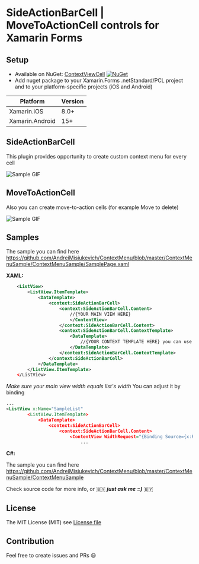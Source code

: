 # SideActionBarCell | MoveToActionCell controls for Xamarin Forms

## Setup
* Available on NuGet: [ContextViewCell](http://www.nuget.org/packages/ContextViewCell) [![NuGet](https://img.shields.io/nuget/v/ContextViewCell.svg?label=NuGet)](https://www.nuget.org/packages/ContextViewCell)
* Add nuget package to your Xamarin.Forms .netStandard/PCL project and to your platform-specific projects (iOS and Android)

|Platform|Version|
| ------------------- | ------------------- |
|Xamarin.iOS|8.0+|
|Xamarin.Android|15+|

## SideActionBarCell
This plugin provides opportunity to create custom context menu for every cell

![Sample GIF](https://media.giphy.com/media/pP3bDaKCnu8z1okVNn/giphy.gif)

## MoveToActionCell
Also you can create move-to-action cells (for example Move to delete)

![Sample GIF](https://media.giphy.com/media/9rlYdGT8ViR3shCSKR/giphy.gif)

## Samples
The sample you can find here https://github.com/AndreiMisiukevich/ContextMenu/blob/master/ContextMenuSample/ContextMenuSample/SamplePage.xaml

**XAML:**
```xml
    <ListView>
        <ListView.ItemTemplate>
            <DataTemplate>
                <context:SideActionBarCell>
                    <context:SideActionBarCell.Content>
                        //{YOUR MAIN VIEW HERE}
                        </ContentView>
                    </context:SideActionBarCell.Content>
                    <context:SideActionBarCell.ContextTemplate>
                        <DataTemplate>
                            //{YOUR CONTEXT TEMPLATE HERE} you can use DataTemplateSelector too
                        </DataTemplate>
                    </context:SideActionBarCell.ContextTemplate>
                </context:SideActionBarCell>
            </DataTemplate>
        </ListView.ItemTemplate>
    </ListView>
```
*Make sure your main view width equals list's width*
You can adjust it by binding

```xml
...
<ListView x:Name="SampleList"
        <ListView.ItemTemplate>
            <DataTemplate>
                <context:SideActionBarCell>
                    <context:SideActionBarCell.Content>
                        <ContentView WidthRequest="{Binding Source={x:Reference SampleList}, Path=Width}">
                            ...
```

**C#:**

The sample you can find here https://github.com/AndreiMisiukevich/ContextMenu/blob/master/ContextMenuSample/ContextMenuSample

Check source code for more info, or 🇧🇾 ***just ask me =)*** 🇧🇾

## License
The MIT License (MIT) see [License file](LICENSE)

## Contribution
Feel free to create issues and PRs 😃

